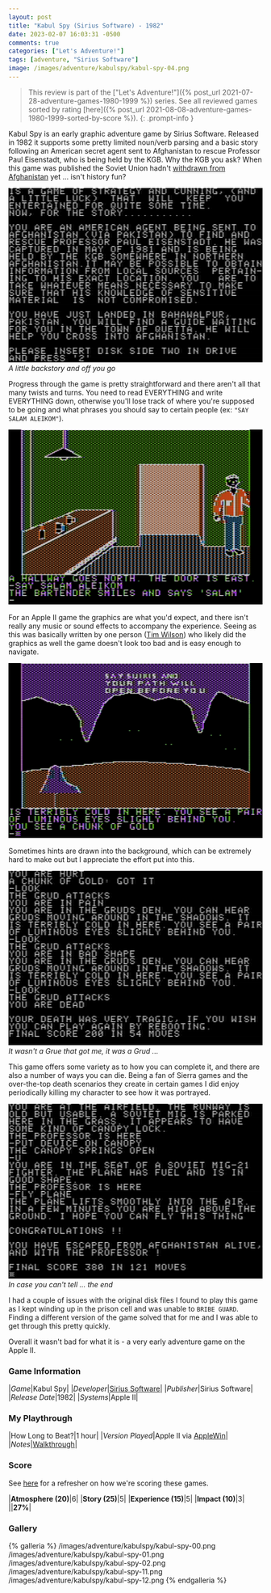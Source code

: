 ```yaml
---
layout: post
title: "Kabul Spy (Sirius Software) - 1982"
date: 2023-02-07 16:03:31 -0500
comments: true
categories: ["Let's Adventure!"]
tags: [adventure, "Sirius Software"]
image: /images/adventure/kabulspy/kabul-spy-04.png
---
```

> This review is part of the ["Let's Adventure!"]({% post_url 2021-07-28-adventure-games-1980-1999 %}) series. See all reviewed games sorted by rating [here]({% post_url 2021-08-08-adventure-games-1980-1999-sorted-by-score %}).
{: .prompt-info }

Kabul Spy is an early graphic adventure game by Sirius Software. Released in 1982 it supports some pretty limited noun/verb parsing and a basic story following an American secret agent sent to Afghanistan to rescue Professor Paul Eisenstadt, who is being held by the KGB. Why the KGB you ask? When this game was published the Soviet Union hadn't [withdrawn from Afghanistan](https://en.wikipedia.org/wiki/Soviet_withdrawal_from_Afghanistan) yet ... isn't history fun?

![](/images/adventure/kabulspy/kabul-spy-05.png)
_A little backstory and off you go_

Progress through the game is pretty straightforward and there aren't all that many twists and turns. You need to read EVERYTHING and write EVERYTHING down, otherwise you'll lose track of where you're supposed to be going and what phrases you should say to certain people (ex: `"SAY SALAM ALEIKOM"`).

![](/images/adventure/kabulspy/kabul-spy-10.png)

For an Apple II game the graphics are what you'd expect, and there isn't really any music or sound effects to accompany the experience. Seeing as this was basically written by one person ([Tim Wilson](https://www.mobygames.com/developer/sheet/view/developerId,227522/)) who likely did the graphics as well the game doesn't look too bad and is easy enough to navigate.

![](/images/adventure/kabulspy/kabul-spy-13.png)

Sometimes hints are drawn into the background, which can be extremely hard to make out but I appreciate the effort put into this.

![](/images/adventure/kabulspy/kabul-spy-14.png)
_It wasn't a Grue that got me, it was a Grud ..._

This game offers some variety as to how you can complete it, and there are also a number of ways you can die. Being a fan of Sierra games and the over-the-top death scenarios they create in certain games I did enjoy periodically killing my character to see how it was portrayed.

![](/images/adventure/kabulspy/kabul-spy-03.png)
_In case you can't tell ... the end_

I had a couple of issues with the original disk files I found to play this game as I kept winding up in the prison cell and was unable to `BRIBE GUARD`. Finding a different version of the game solved that for me and I was able to get through this pretty quickly.

Overall it wasn't bad for what it is - a very early adventure game on the Apple II.

### Game Information

|*Game*|Kabul Spy|
|*Developer*|[Sirius Software](https://en.wikipedia.org/wiki/Sirius_Software)|
|*Publisher*|Sirius Software|
|*Release Date*|1982|
|*Systems*|Apple II|

### My Playthrough

|How Long to Beat?|1 hour|
|*Version Played*|Apple II via [AppleWin](https://github.com/AppleWin/AppleWin)|
|*Notes*|[Walkthrough](https://www.giantbomb.com/kabul-spy/3030-51336/guide/)|

### Score

See [here](https://www.alexbevi.com/blog/2021/07/28/adventure-games-1980-1999/#scoring) for a refresher on how we're scoring these games.

|**Atmosphere (20)**|6|
|**Story (25)**|5|
|**Experience (15)**|5|
|**Impact (10)**|3|
||**27%**|

### Gallery

{% galleria %}
/images/adventure/kabulspy/kabul-spy-00.png
/images/adventure/kabulspy/kabul-spy-01.png
/images/adventure/kabulspy/kabul-spy-02.png
/images/adventure/kabulspy/kabul-spy-11.png
/images/adventure/kabulspy/kabul-spy-12.png
{% endgalleria %}
